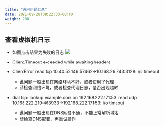 ```yaml
---
title: "通用问题汇总"
date: 2021-09-28T08:22:33+08:00
weight: 200
---
```


## 查看虚拟机日志
- 如图点击结果为失败的日志
   ![](../images/vm_log.png)

- Client.Timeout exceeded while awaiting headers
- ClientError read tcp 10.40.52.146:57462->10.168.26.243:3128: i/o timeout
    - 此问题一般出现在网络环境不好，或者使用了代理
    - 请检查网络环境，或者检查代理日志，是否出现超时

- dial tcp: lookup example.com on 192.168.222.171:53: read udp 10.168.222.219:463933->192.168.222.171:53: i/o timeout
    - 此问题一般出现在DNS网络不通，不能正常解析域名
    - 请检查DNS配置，再重试操作

